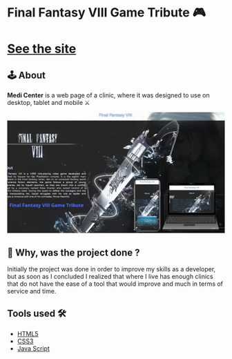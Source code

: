 <h1 aling="center">
  Final Fantasy VIII Game Tribute 🎮
</h1>

<h1> <a href=""> See the site</a></h1>

## 🕹️ About

**Medi Center** is a web page of a clinic, where it was designed to use on desktop, tablet and mobile ⚔️

<img src="assetes/images/Tribute.png">

## 🥷 Why, was the project done ? 

Initially the project was done in order to improve my skills as a developer, but as soon as I concluded I realized that where I live has enough clinics that do not have the ease of a tool that would improve and much in terms of service and time.

## Tools used 🛠️

- [HTML5](https://developer.mozilla.org/pt-BR/docs/Web/HTML/Element)
- [CSS3](https://developer.mozilla.org/pt-BR/docs/Web/CSS)
- [Java Script](https://developer.mozilla.org/pt-BR/docs/Web/JavaScript)
